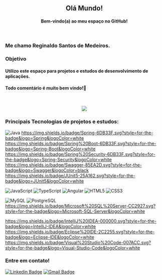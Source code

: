 
<div align="center">
<h2> Olá Mundo!</h2>
<h4> Bem-vindo(a) ao meu espaço no GitHub!</h4>
</div>
</br>

### Me chamo Reginaldo Santos de Medeiros.


### Objetivo
#### Utilizo este espaço para projetos e estudos de desenvolvimento de aplicações.
#### Todo comentário é muito bem vindo!🤝

</br> 
<p align="center">   <img alingn="center" src="https://profile-counter.glitch.me/regissanme/count.svg" /></p>

### Principais Tecnologias de projetos e estudos:
![Java](https://img.shields.io/badge/Java-000?style=for-the-badge&logo=java)
https://img.shields.io/badge/Spring-6DB33F.svg?style=for-the-badge&logo=Spring&logoColor=white
https://img.shields.io/badge/Spring%20Boot-6DB33F.svg?style=for-the-badge&logo=Spring-Boot&logoColor=white
https://img.shields.io/badge/Spring%20Security-6DB33F.svg?style=for-the-badge&logo=Spring-Security&logoColor=white
https://img.shields.io/badge/Swagger-85EA2D.svg?style=for-the-badge&logo=Swagger&logoColor=black
https://img.shields.io/badge/JUnit5-25A162.svg?style=for-the-badge&logo=JUnit5&logoColor=white

![JavaScript](https://img.shields.io/badge/JavaScript-000?style=for-the-badge&logo=javascript)
![TypeScript](https://img.shields.io/badge/TypeScript-000?style=for-the-badge&logo=typescript)
![Angular](https://img.shields.io/badge/Angular-000?style=for-the-badge&logo=angular&logoColor=C3002F)
![HTML5](https://img.shields.io/badge/HTML5-000?style=for-the-badge&logo=html5)
![CSS3](https://img.shields.io/badge/CSS3-000?style=for-the-badge&logo=css3&logoColor=264CE4)

![MySQL](https://img.shields.io/badge/MySQL-000?style=for-the-badge&logo=mysql&logoColor=005C84)
![PostgreSQL](https://img.shields.io/badge/PostgreSQL-000?style=for-the-badge&logo=postgresql)
https://img.shields.io/badge/Microsoft%20SQL%20Server-CC2927.svg?style=for-the-badge&logo=Microsoft-SQL-Server&logoColor=white

https://img.shields.io/badge/IntelliJ%20IDEA-000000.svg?style=for-the-badge&logo=IntelliJ-IDEA&logoColor=white
https://img.shields.io/badge/Eclipse%20IDE-2C2255.svg?style=for-the-badge&logo=Eclipse-IDE&logoColor=white
https://img.shields.io/badge/Visual%20Studio%20Code-007ACC.svg?style=for-the-badge&logo=Visual-Studio-Code&logoColor=white


### Entre em contato!

[![Linkedin Badge](https://img.shields.io/badge/-Reginaldo-blue?style=flat-square&logo=Linkedin&logoColor=white&link=https://www.linkedin.com/in/reginaldo-santos-de-medeiros-59517324/)](https://www.linkedin.com/in/reginaldo-santos-de-medeiros-59517324/) [![Gmail Badge](https://img.shields.io/badge/-rsanme@gmail.com-c14438?style=flat-square&logo=Gmail&logoColor=white&link=mailto:rsanme@gmail.com)](mailto:rsanme@gmail.com)

